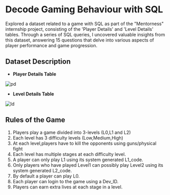 # Decode Gaming Behaviour with SQL
Explored a dataset related to a game with SQL as part of the "Mentorness" internship project, consisting of the 'Player Details' and 'Level Details' tables. Through a series of SQL queries, I uncovered valuable insights from this dataset, answering 15 questions that delve into various aspects of player performance and game progression.

## Dataset Description
- **Player Details Table**

![pd](https://github.com/PPriyadarsini/SQL-Projects/assets/42106958/5f07257a-900b-40e1-965f-266cf7c05b44)

- **Level Details Table**

![ld](https://github.com/PPriyadarsini/SQL-Projects/assets/42106958/243dd38d-1e2b-4f7e-83aa-a824e657ed92)

## Rules of the Game
1) Players play a game divided into 3-levels (L0,L1 and L2)
2) Each level has 3 difficulty levels (Low,Medium,High)
3) At each level,players have to kill the opponents using guns/physical fight
4) Each level has multiple stages at each difficulty level.
5) A player can only play L1 using its system generated L1_code.
6) Only players who have played Level1 can possibly play Level2 using its system generated L2_code.
7) By default a player can play L0.
8) Each player can login to the game using a Dev_ID.
9) Players can earn extra lives at each stage in a level.










